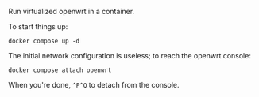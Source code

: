 Run virtualized openwrt in a container.

To start things up:

```
docker compose up -d
```

The initial network configuration is useless; to reach the openwrt console:

```
docker compose attach openwrt
```

When you're done, `^P^Q` to detach from the console.

[malta]: https://openwrt.org/docs/techref/targets/malta
